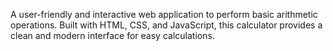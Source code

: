 A user-friendly and interactive web application to perform basic arithmetic operations. Built with HTML, CSS, and JavaScript, this calculator provides a clean and modern interface for easy calculations.
